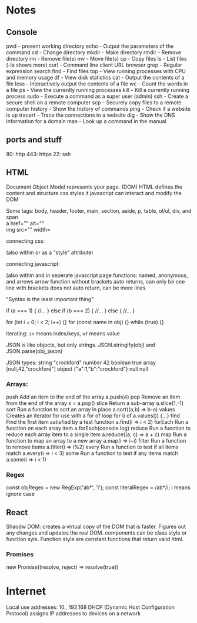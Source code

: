 # Notes

## Console

pwd - present working directory
echo - Output the parameters of the command
cd - Change directory
mkdir - Make directory
rmdir - Remove directory
rm - Remove file(s)
mv - Move file(s)
cp - Copy files
ls - List files (-la shows more)
curl - Command line client URL browser
grep - Regular expression search
find - Find files
top - View running processes with CPU and memory usage
df - View disk statistics
cat - Output the contents of a file
less - Interactively output the contents of a file
wc - Count the words in a file
ps - View the currently running processes
kill - Kill a currently running process
sudo - Execute a command as a super user (admin)
ssh - Create a secure shell on a remote computer
scp - Securely copy files to a remote computer
history - Show the history of commands
ping - Check if a website is up
tracert - Trace the connections to a website
dig - Show the DNS information for a domain
man - Look up a command in the manual

## ports and stuff
80: http
443: https
22: ssh

## HTML
<!DOCTYPE html>

Document Object Model represents your page. (DOM)
HTML defines the content and structure
css styles it
javascript can interact and modify the DOM

Some tags:
body, header, footer, main, section, aside, p, table, ol/ul, div, and span
<br />a href="" alt=""
<br />img src="" width=

connecting css:
<link rel="stylesheet" href="styles.css" />
(also within <style></style> or as a "style" attribute)

connecting javascript:
<script src="javascript.js"></script>
(also within <script><script/> or in some attributes like "onclick")


## CSS
### selector
(body, p, span, #id, .class, etc)
Descendant	A list of descendants	body section	Any section that is a descendant of a body
Child	A list of direct children	section > p	Any p that is a direct child of a section
General sibling	A list of siblings	div ~ p	Any p that has a div sibling
Adjacent sibling	A list of adjacent sibling	div + p	Any p that has an adjacent div sibling

### Declarations
Property-Value-Example-Discussion
background-color	color	red	Fill the background color
border	color width style	#fad solid medium	Sets the border using shorthand where any or all of the values may be provided
border-radius	unit	50%	The size of the border radius
box-shadow	x-offset y-offset blu-radius color	2px 2px 2px gray	Creates a shadow
columns	number	3	Number of textual columns
column-rule	color width style	solid thin black	Sets the border used between columns using border shorthand
color	color	rgb(128, 0, 0)	Sets the text color
cursor	type	grab	Sets the cursor to display when hovering over the element
display	type	none	Defines how to display the element and its children
filter	filter-function	grayscale(30%)	Applies a visual filter
float	direction	right	Places the element to the left or right in the flow
flex			Flex layout. Used for responsive design
font	family size style	Arial 1.2em bold	Defines the text font using shorthand
grid			Grid layout. Used for responsive design
height	unit	.25em	Sets the height of the box
margin	unit	5px 5px 0 0	Sets the margin spacing
max-[width/height]	unit	20%	Restricts the width or height to no more than the unit
min-[width/height]	unit	10vh	Restricts the width or height to no less than the unit
opacity	number	.9	Sets how opaque the element is
overflow	[visible/hidden/scroll/auto]	scroll	Defines what happens when the content does not fix in its box
position	[static/relative/absolute/sticky]	absolute	Defines how the element is positioned in the document
padding	unit	1em 2em	Sets the padding spacing
left	unit	10rem	The horizontal value of a positioned element
text-align	[start/end/center/justify]	end	Defines how the text is aligned in the element
top	unit	50px	The vertical value of a positioned element
transform	transform-function	rotate(0.5turn)	Applies a transformation to the element
width	unit	25vmin	Sets the width of the box
z-index	number	100	Controls the positioning of the element on the z axis

box: outside: margin then border then padding then content

Flex:
for containers:
flex-direction: row | row-reverse | column | column-reverse;
flex-wrap: nowrap | wrap | wrap-reverse;
flex-flow: column wrap;
justify-content: flex-start | flex-end | center | space-between | space-around | space-evenly | start | end | left | right ... + safe | unsafe;
align-items: stretch | flex-start | flex-end | center | baseline | first baseline | last baseline | start | end | self-start | self-end + ... safe | unsafe;
(align-items is like justify content but for cross-axis)
align-content: flex-start | flex-end | center | space-between | space-around | space-evenly | stretch | start | end | baseline | first baseline | last baseline + ... safe | unsafe;
(align-content is only for multi-line with wrapping)
gap: 10px 20px; /* row-gap column-gap */

for children:
order: 5; /* default is 0 */
flex: none | [ <'flex-grow'> <'flex-shrink'>? || <'flex-basis'> ]
align-self: auto | flex-start | flex-end | center | baseline | stretch;


## Javascript
can be included in 3 ways: in attribute thing, in <script></script> and in seperate javascript page
functions: named, anonymous, and arrows
arrow function without brackets auto returns, can only be one line
with brackets does not auto return, can be more lines

"Syntax is the least important thing"

if (a === 1) {
  //...
} else if (b === 2) {
  //...
} else {
  //...
}

for (let i = 0; i < 2; i++) {}
for (const name in obj) {}
while (true) {}


iterating: `in` means index/keys, `of` means value

JSON is like objects, but only strings. JSON.stringify(obj) and JSON.parse(obj_jason)

JSON types:
string	"crockford"
number	42
boolean	true
array	[null,42,"crockford"]
object	{"a":1,"b":"crockford"}
null	null

### Arrays:
push	Add an item to the end of the array	a.push(4)
pop	Remove an item from the end of the array	x = a.pop()
slice	Return a sub-array	a.slice(1,-1)
sort	Run a function to sort an array in place	a.sort((a,b) => b-a)
values	Creates an iterator for use with a for of loop	for (i of a.values()) {...}
find	Find the first item satisfied by a test function	a.find(i => i < 2)
forEach	Run a function on each array item	a.forEach(console.log)
reduce	Run a function to reduce each array item to a single item	a.reduce((a, c) => a + c)
map	Run a function to map an array to a new array	a.map(i => i+i)
filter	Run a function to remove items	a.filter(i => i%2)
every	Run a function to test if all items match	a.every(i => i < 3)
some	Run a function to test if any items match	a.some(i => i < 1)

### Regex
const objRegex = new RegExp('ab*', 'i');
const literalRegex = /ab*/i;
i means ignore case

## React
Shaodw DOM: creates a virtual copy of the DOM that is faster. Figures out any changes and updates the real DOM.
components can be class style or function syle. Function style are constant functions that return valid html.

### Promises
new Promise((resolve, reject) => resolve(true))

# Internet
Local use addresses: 10., 192.168
DHCP (Dynamic Host Configuration Protocol) assigns IP addresses to devices on a network


